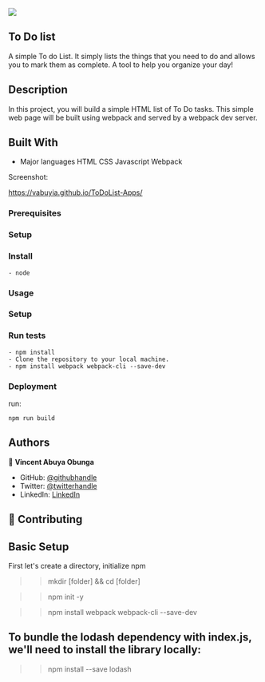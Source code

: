 ![](https://img.shields.io/badge/Microverse-blueviolet)

## To Do list

A simple To do List. It simply lists the things that you need to do and allows you to mark them as complete. A tool to help you organize your day!

## Description

In this project, you will build a simple HTML list of To Do tasks. This simple web page will be built using webpack and served by a webpack dev server.

## Built With

- Major languages
  HTML
  CSS
  Javascript
  Webpack

Screenshot:

https://vabuyia.github.io/ToDoList-Apps/

### Prerequisites

### Setup

### Install

    - node

### Usage

### Setup

### Run tests

```
- npm install
- Clone the repository to your local machine.
- npm install webpack webpack-cli --save-dev
```

### Deployment

run:

```
npm run build
```

## Authors

👤 **Vincent Abuya Obunga**

- GitHub: [@githubhandle](https://github.com/vabuyia)
- Twitter: [@twitterhandle](https://twitter.com/vabuya)
- LinkedIn: [LinkedIn](https://linkedin.com/in/linkedinhandle)

## 🤝 Contributing

## Basic Setup

First let's create a directory, initialize npm

> > mkdir [folder] && cd [folder]

> > npm init -y

> > npm install webpack webpack-cli --save-dev

## To bundle the lodash dependency with index.js, we'll need to install the library locally:

> > npm install --save lodash
